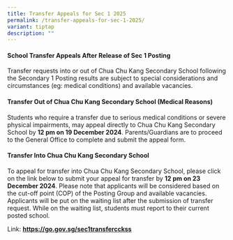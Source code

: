 ```yaml
---
title: Transfer Appeals for Sec 1 2025
permalink: /transfer-appeals-for-sec-1-2025/
variant: tiptap
description: ""
---
```

<h4>School Transfer Appeals After Release of Sec 1 Posting </h4>
<p>Transfer requests into or out of Chua Chu Kang Secondary School following
the Secondary 1 Posting results are subject to special considerations and
circumstances (eg: medical conditions) and available vacancies.</p>
<h4>Transfer Out of Chua Chu Kang Secondary School (Medical Reasons)</h4>
<p>Students who require a transfer due to serious medical conditions or severe
physical impairments, may appeal directly to Chua Chu Kang Secondary School
by <strong>12 pm on 19 December 2024</strong>. Parents/Guardians are to
proceed to the General Office to complete and submit the appeal form.</p>
<p></p>
<h4>Transfer Into Chua Chu Kang Secondary School</h4>
<p>To appeal for transfer into Chua Chu Kang Secondary School, please click
on the link below to submit your appeal for transfer by <strong>12 pm on 23 December 2024</strong>.
Please note that applicants will be considered based on the cut-off point
(COP) of the Posting Group and available vacancies. Applicants will be
put on the waiting list after the submission of transfer request. While
on the waiting list, students must report to their current posted school.</p>
<p>Link: <strong><a href="https://go.gov.sg/sec1transfercckss" rel="noopener nofollow" target="_blank">https://go.gov.sg/sec1transfercckss</a></strong> 
</p>
<p></p>
<p></p>
<p></p>